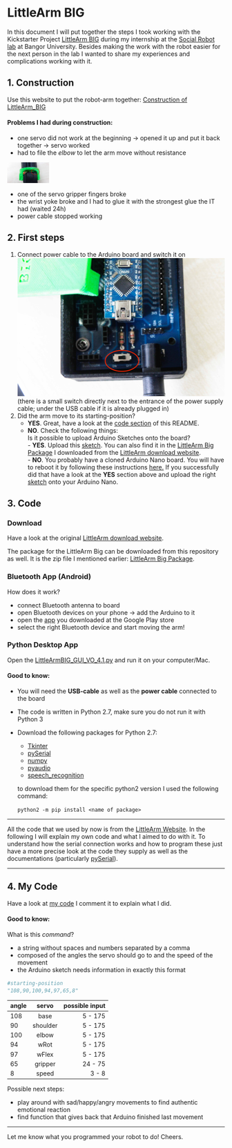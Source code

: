 # LittleArm BIG

In this document I will put together the steps I took working with the Kickstarter Project [LittleArm BIG](https://www.kickstarter.com/projects/slantrobotics/littlearm-big-a-robot-arm-for-makers-and-education?lang=de) during my internship at the [Social Robot lab](http://www.soba-lab.com) at Bangor University. Besides making the work with the robot easier for the next person in the lab I wanted to share my experiences and complications working with it.

## 1. Construction ##

Use this website to put the robot-arm together:
[Construction of LittleArm_BIG](http://www.instructables.com/id/LittleArm-Big/  "Construction of LittleArm_BIG")

#### Problems I had during construction: ####
* one servo did not work at the beginning -> opened it up and put it back together -> servo worked
* had to file the *elbow* to let the arm move without resistance
<img src="https://github.com/egiacomazzi/Littlearm_BIG/blob/master/images/elbow_file_area.jpg" height="48" width="97">
  
* one of the servo gripper fingers broke
* the wrist yoke broke and I had to glue it with the strongest glue the IT had (waited 24h)
* power  cable stopped working

## 2. First steps ##
1. Connect power cable to the Arduino board and switch it on ![file here](https://github.com/egiacomazzi/Littlearm_BIG/blob/master/images/switch.jpg "Switch")(there is a small switch directly next to the entrance of the power supply cable; under the USB cable if it is already plugged in)
2. Did the arm move to its starting-position?  
      - **YES**. Great, have a look at the [code section](https://github.com/egiacomazzi/Littlearm_BIG/blob/master/README.md#3-code) of this README.  
      - **NO**. Check the following things:  
          Is it possible to upload Arduino Sketches onto the board?  
              - **YES**. Upload this [sketch](https://github.com/egiacomazzi/Littlearm_BIG/blob/master/LittleArmBIG_Sketch.ino). You can also find it in the [LittleArm Big Package](https://github.com/egiacomazzi/Littlearm_BIG/blob/master/littlearm_big_software.zip) I downloaded from the [LittleArm download website](https://www.littlearmrobot.com/downloads.html  "Downloads").  
              - **NO**. You probably have a cloned Arduino Nano board. You will have to reboot it by following these instructions [here.](http://www.instructables.com/id/How-To-Burn-a-Bootloader-to-Clone-Arduino-Nano-30/  "Bootloader") If you successfully did that have a look at the **YES** section above and upload the right [sketch](https://github.com/egiacomazzi/Littlearm_BIG/blob/master/LittleArmBIG_Sketch.ino) onto your Arduino Nano.

## 3. Code ##

### Download ##
Have a look at the original [LittleArm download website](https://www.littlearmrobot.com/downloads.html  "Downloads").

The package for the LittleArm Big can be downloaded from this repository as well. It is the zip file I mentioned earlier: [LittleArm Big Package](https://github.com/egiacomazzi/Littlearm_BIG/blob/master/littlearm_big_software.zip).

### Bluetooth App (Android) ###

How does it work?
* connect Bluetooth antenna to board
* open Bluetooth devices on your phone -> add the Arduino to it
* open the [app](https://play.google.com/store/apps/details?id=appinventor.ai_slantconcepts.LittleArmBig) you downloaded at the Google Play store
* select the right Bluetooth device and start moving the arm!

### Python Desktop App ###
Open the [LittleArmBIG_GUI_VO_4.1.py](https://github.com/egiacomazzi/Littlearm_BIG/blob/master/LittleArmBig_GUI_V0_4.1.py) and run it on your computer/Mac.

#### Good to know: ####
* You will need the **USB-cable** as well as the **power cable** connected to the board
* The code is written in Python 2.7, make sure you do not run it with Python 3
* Download the following packages for Python 2.7:
    * [Tkinter](https://docs.python.org/2/library/tkinter.html)
    * [pySerial](https://pypi.python.org/pypi/pyserial/2.7)
    * [numpy](http://www.numpy.org)
    * [pyaudio](https://people.csail.mit.edu/hubert/pyaudio/docs/)
    * [speech_recognition](https://pypi.python.org/pypi/SpeechRecognition/)

  to download them for the specific python2 version I used the following command:

  `python2 -m pip install <name of package>`

---

All the code that we used by now is from the [LittleArm Website](https://www.littlearmrobot.com/). In the following I will explain my own code and what I aimed to do with it. To understand how the serial connection works and how to program these just have a more precise look at the code they supply as well as the documentations (particularly [pySerial](https://pypi.python.org/pypi/pyserial/2.7)).

---

## 4. My Code ##

Have a look at [my code](https://github.com/egiacomazzi/Littlearm_BIG/blob/master/tools_LittleArm_big_Elena.py) I comment it to explain what I did.

#### Good to know: ####
What is this *command*?
- a string without spaces and numbers separated by a comma
- composed of the angles the servo should go to and the speed of the movement
- the Arduino sketch needs information in exactly this format
```python
#starting-position
"108,90,100,94,97,65,8"
```

| angle  | servo     | possible input |
| -------|:---------:|---------------:|
| 108    | base      | 5 - 175        |
| 90     | shoulder  | 5 - 175        |
| 100    | elbow     | 5 - 175        |
| 94     | wRot      | 5 - 175        |
| 97     | wFlex     | 5 - 175        |
| 65     | gripper   | 24 - 75        |
| 8      | speed     | 3 - 8          |


Possible next steps:
- play around with sad/happy/angry movements to find authentic emotional reaction
- find function that gives back that Arduino finished last movement

---

Let me know what you programmed your robot to do!
Cheers.
